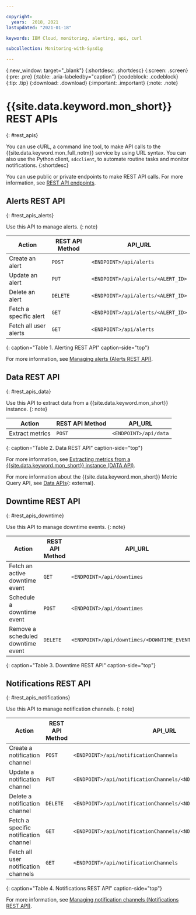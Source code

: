 ```yaml
---

copyright:
  years:  2018, 2021
lastupdated: "2021-01-18"

keywords: IBM Cloud, monitoring, alerting, api, curl

subcollection: Monitoring-with-Sysdig

---
```


{:new_window: target="_blank"}
{:shortdesc: .shortdesc}
{:screen: .screen}
{:pre: .pre}
{:table: .aria-labeledby="caption"}
{:codeblock: .codeblock}
{:tip: .tip}
{:download: .download}
{:important: .important}
{:note: .note}


# {{site.data.keyword.mon_short}} REST APIs
{: #rest_apis}

You can use cURL, a command line tool, to make API calls to the {{site.data.keyword.mon_full_notm}} service by using URL syntax. You can also use the Python client, `sdcclient`, to automate routine tasks and monitor notifications.
{:shortdesc}

You can use public or private endpoints to make REST API calls. For more information, see [REST API endpoints](/docs/Monitoring-with-Sysdig?topic=Monitoring-with-Sysdig-endpoints#endpoints_rest_api).

## Alerts REST API
{: #rest_apis_alerts}

Use this API to manage alerts.
{: note}

| Action                     | REST API Method  | API_URL                             | 
|----------------------------|------------------|-------------------------------------|
| Create an alert            | `POST`           | `<ENDPOINT>/api/alerts`             |
| Update an alert            | `PUT`            | `<ENDPOINT>/api/alerts/<ALERT_ID>`  |
| Delete an alert            | `DELETE`         | `<ENDPOINT>/api/alerts/<ALERT_ID>`  |
| Fetch a specific alert     | `GET`            | `<ENDPOINT>/api/alerts/<ALERT_ID>`  |
| Fetch all user alerts      | `GET`            | `<ENDPOINT>/api/alerts`             |
{: caption="Table 1. Alerting REST API" caption-side="top"}

For more information, see [Managing alerts (Alerts REST API)](/docs/Monitoring-with-Sysdig?topic=Monitoring-with-Sysdig-alert_api).



## Data REST API
{: #rest_apis_data}

Use this API to extract data from a {{site.data.keyword.mon_short}} instance.
{: note}

| Action                      | REST API Method  | API_URL                                        | 
|-----------------------------|------------------|------------------------------------------------|
| Extract metrics             | `POST`           | `<ENDPOINT>/api/data`                          |
{: caption="Table 2. Data REST API" caption-side="top"}

For more information, see [Extracting metrics from a {{site.data.keyword.mon_short}} instance (DATA API)](/docs/Monitoring-with-Sysdig?topic=Monitoring-with-Sysdig-metrics_api).

For more information about the {{site.data.keyword.mon_short}} Metric Query API, see [Data APIs](https://sysdig.gitbooks.io/sysdig-cloud-api/content/rest_api/data.html){: external}.



## Downtime REST API
{: #rest_apis_downtime}

Use this API to manage downtime events.
{: note}

| Action                             | REST API Method  | API_URL                                        | 
|------------------------------------|------------------|------------------------------------------------|
| Fetch an active downtime event     | `GET`            | `<ENDPOINT>/api/downtimes`                     |
| Schedule a downtime event          | `POST`           | `<ENDPOINT>/api/downtimes`                     |
| Remove a scheduled downtime event  | `DELETE`         | `<ENDPOINT>/api/downtimes/<DOWNTIME_EVENT_ID>` |
{: caption="Table 3. Downtime REST API" caption-side="top"}



## Notifications REST API
{: #rest_apis_notifications}

Use this API to manage notification channels.
{: note}

| Action                                  | REST API Method  | API_URL                                        | 
|-----------------------------------------|------------------|------------------------------------------------|
| Create a notification channel           | `POST`           | `<ENDPOINT>/api/notificationChannels`                 |
| Update a notification channel           | `PUT`            | `<ENDPOINT>/api/notificationChannels/<NOTIFICATION_CHANNEL_ID>`  |
| Delete a notification channel           | `DELETE`         | `<ENDPOINT>/api/notificationChannels/<NOTIFICATION_CHANNEL_ID>`  |
| Fetch a specific notification channel   | `GET`            | `<ENDPOINT>/api/notificationChannels/<NOTIFICATION_CHANNEL_ID>`  |
| Fetch all user notification channels    | `GET`            | `<ENDPOINT>/api/notificationChannels`                 |
{: caption="Table 4. Notifications REST API" caption-side="top"}

For more information, see [Managing notification channels (Notifications REST API)](/docs/Monitoring-with-Sysdig?topic=Monitoring-with-Sysdig-notifications_api).






